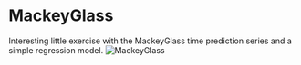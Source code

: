 # MackeyGlass
Interesting little exercise with the MackeyGlass time prediction series and a simple regression model. 
![](/blob/master/Figure_1.png?raw=true "MackeyGlass")
